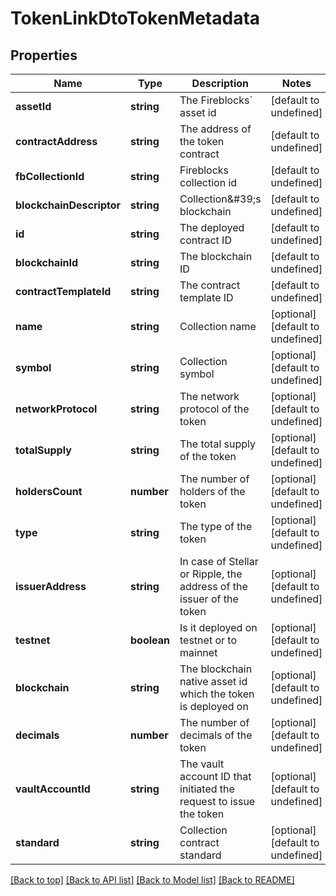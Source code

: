 # TokenLinkDtoTokenMetadata

## Properties

|Name | Type | Description | Notes|
|------------ | ------------- | ------------- | -------------|
|**assetId** | **string** | The Fireblocks&#x60; asset id | [default to undefined]|
|**contractAddress** | **string** | The address of the token contract | [default to undefined]|
|**fbCollectionId** | **string** | Fireblocks collection id | [default to undefined]|
|**blockchainDescriptor** | **string** | Collection\&#39;s blockchain | [default to undefined]|
|**id** | **string** | The deployed contract ID | [default to undefined]|
|**blockchainId** | **string** | The blockchain ID | [default to undefined]|
|**contractTemplateId** | **string** | The contract template ID | [default to undefined]|
|**name** | **string** | Collection name | [optional] [default to undefined]|
|**symbol** | **string** | Collection symbol | [optional] [default to undefined]|
|**networkProtocol** | **string** | The network protocol of the token | [optional] [default to undefined]|
|**totalSupply** | **string** | The total supply of the token | [optional] [default to undefined]|
|**holdersCount** | **number** | The number of holders of the token | [optional] [default to undefined]|
|**type** | **string** | The type of the token | [optional] [default to undefined]|
|**issuerAddress** | **string** | In case of Stellar or Ripple, the address of the issuer of the token | [optional] [default to undefined]|
|**testnet** | **boolean** | Is it deployed on testnet or to mainnet | [optional] [default to undefined]|
|**blockchain** | **string** | The blockchain native asset id which the token is deployed on | [optional] [default to undefined]|
|**decimals** | **number** | The number of decimals of the token | [optional] [default to undefined]|
|**vaultAccountId** | **string** | The vault account ID that initiated the request to issue the token | [optional] [default to undefined]|
|**standard** | **string** | Collection contract standard | [optional] [default to undefined]|




[[Back to top]](#) [[Back to API list]](../../README.md#documentation-for-api-endpoints) [[Back to Model list]](../../README.md#documentation-for-models) [[Back to README]](../../README.md)
